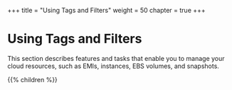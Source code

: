 +++
title = "Using Tags and Filters"
weight = 50
chapter = true
+++


# Using Tags and Filters
This section describes features and tasks that enable you to manage your cloud resources, such as EMIs, instances, EBS volumes, and snapshots.

{{% children %}}
